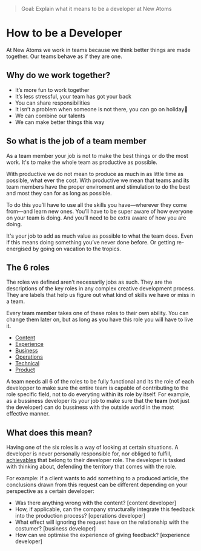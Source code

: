 > Goal: Explain what it means to be a developer at New Atoms

# How to be a Developer

At New Atoms we work in teams because we think better things are made together. Our teams behave as if they are one.

## Why do we work together?

* It’s more fun to work together
* It’s less stressful, your team has got your back
* You can share responsibilities
* It isn’t a problem when someone is not there, you can go on holiday🍹
* We can combine our talents
* We can make better things this way

## So what is the job of a team member

As a team member your job is not to make the best things or do the most work. It's to make the whole team as productive as possible.

With productive we do not mean to produce as much in as little time as possible, what ever the cost. With productive we mean that teams and its team members have the proper enviroment and stimulation to do the best and most they can for as long as possible. 

To do this you’ll have to use all the skills you have—wherever they come from—and learn new ones. You’ll have to be super aware of how everyone on your team is doing. And you’ll need to be extra aware of how you are doing.

It's your job to add as much value as possible to what the team does. Even if this means doing something you’ve never done before. Or getting re-energised by going on vacation to the tropics.

## The 6 roles

The roles we defined aren’t necessarily jobs as such. They are the descriptions of the key roles in any complex creative development process. They are labels that help us figure out what kind of skills we have or miss in a team.

Every team member takes one of these roles to their own ability. You can change them later on, but as long as you have this role you will have to live it.

* [Content](https://github.com/newatoms/newatoms/blob/gh-pages/internal/jobs/content.md)
* [Experience](https://github.com/newatoms/newatoms/blob/gh-pages/internal/jobs/experience.md)
* [Business](https://github.com/newatoms/newatoms/blob/gh-pages/internal/jobs/business.md)
* [Operations](https://github.com/newatoms/newatoms/blob/gh-pages/internal/jobs/operations.md)
* [Technical](https://github.com/newatoms/newatoms/blob/gh-pages/internal/jobs/technical.md)
* [Product](https://github.com/newatoms/newatoms/blob/gh-pages/internal/jobs/product.md)

A team needs all 6 of the roles to be fully functional and its the role of each developper to make sure the entire team is capable of contributing to the role specific field, not to do everyting within its role by itself. For example, as a bussiness developer its your job to make sure that the **team** (not just the developer) can do bussiness with the outside world in the most effective manner. 

## What does this mean?

Having one of the six roles is a way of looking at certain situations. A developer is never personally responsible for, nor obliged to fulfill, [achievables](../glossary/achievable.md) that belong to their developer role. The developer is tasked with thinking about, defending the territory that comes with the role.

For example: if a client wants to add something to a produced article, the conclusions drawn from this request can be different depending on your perspective as a certain developer:
* Was there anything wrong with the content? [content developer]
* How, if applicable, can the company structurally integrate this feedback into the production process? [operations developer]
* What effect will ignoring the request have on the relationship with the costumer? [business developer]
* How can we optimise the experience of giving feedback? [experience developer]
